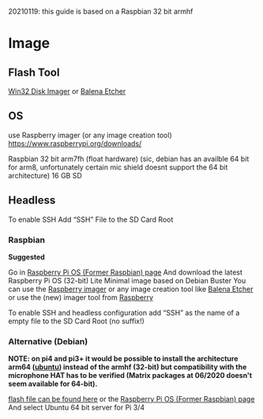 
20210119: this guide is based on a Raspbian 32 bit armhf

# Image

## Flash Tool

[Win32 Disk Imager](https://sourceforge.net/projects/win32diskimager/) or  [Balena Etcher](https://www.balena.io/etcher/)

## OS
use Raspberry imager (or any image creation tool)
 https://www.raspberrypi.org/downloads/ 
 
 Raspbian 32 bit arm7fh (float hardware) (sic, debian has an availble 64 bit for arm8, unfortunately certain mic shield doesnt support the 64 bit architecture)
 16 GB SD
 
 ## Headless
 To enable SSH
 Add “SSH” File to the SD Card Root
 


### Raspbian 

**Suggested**

Go in [Raspberry Pi OS (Former Raspbian) page](https://www.raspberrypi.org/downloads/raspberry-pi-os/)
And download the latest Raspberry Pi OS (32-bit) Lite Minimal image based on Debian Buster
You can use the [Raspberry imager](https://www.raspberrypi.org/downloads/) 
or any image creation tool like [Balena Etcher](https://www.balena.io/etcher/) or use the (new) imager tool
from [Raspberry](https://www.raspberrypi.org/documentation/installation/installing-images/README.md)

 To enable SSH and headless configuration add “SSH” as the name of a empty file to the SD Card Root (no suffix!)

### Alternative (Debian)

**NOTE: on pi4 and pi3+ it would be possible to install the architecture arm64 ([ubuntu](https://wiki.ubuntu.com/ARM/RaspberryPi)) instead of the armhf (32-bit) but compatibility with the microphone HAT has to be verified (Matrix packages at 06/2020 doesn't seem available for 64-bit).**

[flash file can be found here](https://wiki.ubuntu.com/ARM/RaspberryPi)
or the [Raspberry Pi OS (Former Raspbian) page](https://www.raspberrypi.org/downloads/raspberry-pi-os/) 
And select Ubuntu 64 bit server for Pi 3/4